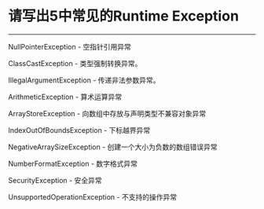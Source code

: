 # 请写出5中常见的Runtime Exception

---

NullPointerException - 空指针引用异常

ClassCastException - 类型强制转换异常。

IllegalArgumentException - 传递非法参数异常。

ArithmeticException - 算术运算异常

ArrayStoreException - 向数组中存放与声明类型不兼容对象异常

IndexOutOfBoundsException - 下标越界异常

NegativeArraySizeException - 创建一个大小为负数的数组错误异常

NumberFormatException - 数字格式异常

SecurityException - 安全异常

UnsupportedOperationException - 不支持的操作异常

